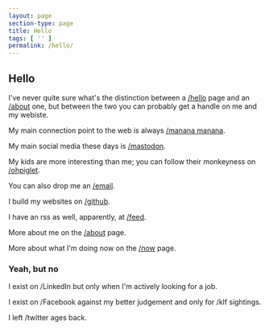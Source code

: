 ```yaml
---
layout: page
section-type: page
title: Hello
tags: [ '' ]
permalink: /hello/
---
```


## Hello

I've never quite sure what's the distinction between a [/hello](https://mananamanana.com/hello) page and an [/about](https://mananamanana.com/about) one, but between the two you can probably get a handle on me and my webiste.

My main connection point to the web is always [/manana manana](https://mananamanana.com).

My main social media these days is [/mastodon](https://mas.to/@jimkennedy).

My kids are more interesting than me; you can follow their monkeyness on [/ohpiglet](https://ohpiglet.github.io/ohpiglet/).

You can also drop me an [/email](mailto:jimken123@gmail.com).

I build my websites on [/github](https://github.com/jimken123).

I have an rss as well, apparently, at [/feed](https://mananamanana.com/feed.xml).

More about me on the [/about](https://mananamanana.com/about) page.

More about what I'm doing now on the [/now](https://mananamanana.com/now) page.

### Yeah, but no

I exist on /LinkedIn but only when I'm actively looking for a job.

I exist on /Facebook against my better judgement and only for /klf sightings.

I left /twitter ages back.
